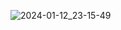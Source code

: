 
![2024-01-12_23-15-49](https://github.com/Inv1see/code/assets/143497482/9d9ce398-7b87-49d2-9c4a-846eb0e3fe27)
